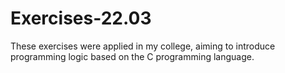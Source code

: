 # Exercises-22.03
These exercises were applied in my college, aiming to introduce programming logic based on the C programming language.
